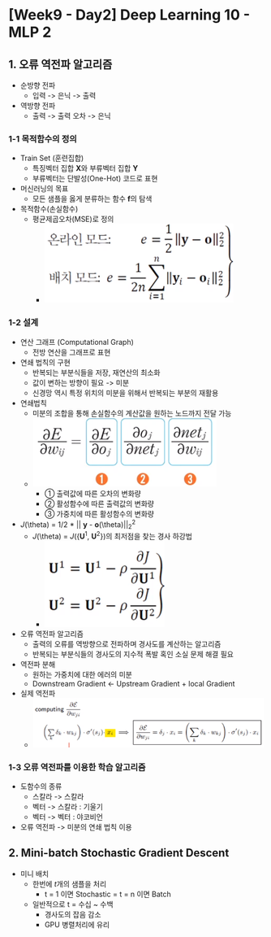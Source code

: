 # [Week9 - Day2] Deep Learning 10 - MLP 2

## 1. 오류 역전파 알고리즘
  - 순방향 전파
    - 입력 -> 은닉 -> 출력
  - 역방향 전파
    - 출력 -> 출력 오차 -> 은닉

### 1-1 목적함수의 정의
  - Train Set (훈련집합)
    - 특징벡터 집합 **X**와 부류벡터 집합 **Y**
    - 부류벡터는 단발성(One-Hot) 코드로 표현
  - 머신러닝의 목표
    - 모든 샘플을 옳게 분류하는 함수 **f**의 탐색
  - 목적함수(손실함수)
    - 평균제곱오차(MSE)로 정의
      - ![image](image/2.png)

### 1-2 설계
  - 연산 그래프 (Computational Graph)
    - 전방 연산을 그래프로 표현
  - 연쇄 법칙의 구현
    - 반복되는 부분식들을 저장, 재연산의 최소화
    - 값이 변하는 방향이 필요 -> 미분
    - 신경망 역시 특정 위치의 미분을 위해서 반복되는 부분의 재활용
  - 연쇄법칙
    - 미분의 조합을 통해 손실함수의 계산값을 원하는 노드까지 전달 가능
    - ![image](image/3.png)
      - ① 출력값에 따른 오차의 변화량
      - ② 활성함수에 따른 출력값의 변화량
      - ③ 가중치에 따른 활성함수의 변화량
  - *J*(\theta) = 1/2 * || **y** - **o**(\theta)||<sub>2</sub><sup>2</sup>
    - *J*(\theta) = *J*({**U**<sup>1</sup>, **U**<sup>2</sup>})의 최저점을 찾는 경사 하강법
      - ![image](image/4.png)
  - 오류 역전파 알고리즘
    - 출력의 오류를 역방향으로 전파하며 경사도를 계산하는 알고리즘
    - 반복되는 부분식들의 경사도의 지수적 폭발 혹인 소실 문제 해결 필요
  - 역전파 분해
    - 원하는 가중치에 대한 에러의 미분
    - Downstream Gradient <- Upstream Gradient + local Gradient
  - 실제 역전파
    - ![image](image/5.png)

### 1-3 오류 역전파를 이용한 학습 알고리즘
  - 도함수의 종류
    - 스칼라 -> 스칼라
    - 벡터 -> 스칼라 : 기울기
    - 벡터 -> 벡터 : 야코비언
  - 오류 역전파 -> 미분의 연쇄 법칙 이용

## 2. Mini-batch Stochastic Gradient Descent
  - 미니 배치
    - 한번에 *t*개의 샘플을 처리
      - t = 1 이면 Stochastic
      = t = n 이면 Batch
    - 일반적으로 t = 수십 ~ 수백
      - 경사도의 잡음 감소
      - GPU 병렬처리에 유리
